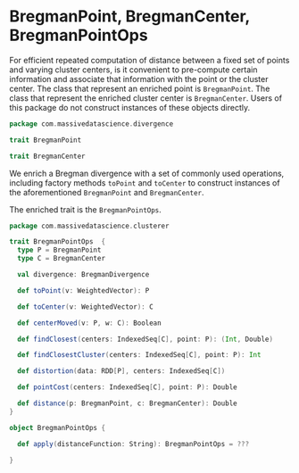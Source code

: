 # BregmanPoint, BregmanCenter, BregmanPointOps

For efficient repeated computation of distance between a fixed set of points and varying cluster centers, is it convenient to pre-compute certain information and associate that information with the point or the cluster center. The class that represent an enriched point is `BregmanPoint`. The class that represent the enriched cluster center is `BregmanCenter`. Users of this package do not construct instances of these objects directly.

```scala
package com.massivedatascience.divergence

trait BregmanPoint

trait BregmanCenter
```

We enrich a Bregman divergence with a set of commonly used operations, including factory methods `toPoint` and `toCenter` to construct instances of the aforementioned `BregmanPoint` and `BregmanCenter`.

The enriched trait is the `BregmanPointOps`.

```scala
package com.massivedatascience.clusterer

trait BregmanPointOps  {
  type P = BregmanPoint
  type C = BregmanCenter

  val divergence: BregmanDivergence

  def toPoint(v: WeightedVector): P

  def toCenter(v: WeightedVector): C

  def centerMoved(v: P, w: C): Boolean

  def findClosest(centers: IndexedSeq[C], point: P): (Int, Double)

  def findClosestCluster(centers: IndexedSeq[C], point: P): Int

  def distortion(data: RDD[P], centers: IndexedSeq[C])

  def pointCost(centers: IndexedSeq[C], point: P): Double

  def distance(p: BregmanPoint, c: BregmanCenter): Double
}

object BregmanPointOps {

  def apply(distanceFunction: String): BregmanPointOps = ???

}
```
